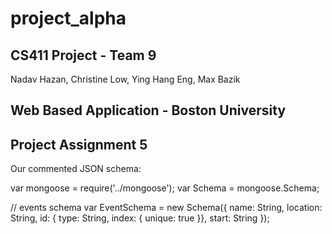# project_alpha

## CS411 Project - Team 9 

Nadav Hazan, Christine Low, Ying Hang Eng, Max Bazik


## Web Based Application - Boston University

## Project Assignment 5

Our commented JSON schema: 

var mongoose     = require('../mongoose');
var Schema       = mongoose.Schema;


// events schema 
var EventSchema   = new Schema({
	name: String,
	location: String,
	id: { type: String, index: { unique: true }},
	start: String
});



